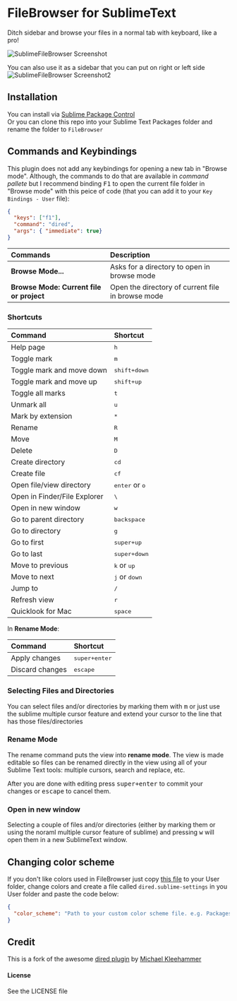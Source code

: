 # FileBrowser for SublimeText
Ditch sidebar and browse your files in a normal tab with keyboard, like a pro!

![SublimeFileBrowser Screenshot](http://cl.ly/image/152u1c3J3U45/Screen%20Shot%202014-01-24%20at%2011.30.34.png)

You can also use it as a sidebar that you can put on right or left side
![SublimeFileBrowser Screenshot2](http://cl.ly/image/0Z2U062k3l3p/Screen%20Shot%202014-01-24%20at%2011.26.53.png)

## Installation
You can install via [Sublime Package Control](http://wbond.net/sublime_packages/package_control)  
Or you can clone this repo into your Sublime Text Packages folder and rename the folder to `FileBrowser`

## Commands and Keybindings
This plugin does not add any keybindings for opening a new tab in "Browse mode". Although, the commands to do that are available in *command pallete* but I recommend binding <kbd>F1</kbd> to open the current file folder in "Browse mode" with this peice of code (that you can add it to your `Key Bindings - User` file):

``` json
{ 
  "keys": ["f1"], 
  "command": "dired", 
  "args": { "immediate": true} 
}
```


| Commands                                 | Description                                       |
| :--------------------------------------- | :------------------------------------------------ |
| **Browse Mode...**                       | Asks for a directory to open in browse mode       |
| **Browse Mode: Current file or project** | Open the directory of current file in browse mode |

### Shortcuts

| Command                      | Shortcut                            |
| :--------------------------- | :---------------------------------- |
| Help page                    | <kbd>h</kbd>                        |
| Toggle mark                  | <kbd>m</kbd>                        |
| Toggle mark and move down    | <kbd>shift+down</kbd>               |
| Toggle mark and move up      | <kbd>shift+up</kbd>                 |
| Toggle all marks             | <kbd>t</kbd>                        |
| Unmark all                   | <kbd>u</kbd>                        |
| Mark by extension            | <kbd>*</kbd>                        |
| Rename                       | <kbd>R</kbd>                        |
| Move                         | <kbd>M</kbd>                        |
| Delete                       | <kbd>D</kbd>                        |
| Create directory             | <kbd>cd</kbd>                       |
| Create file                  | <kbd>cf</kbd>                       |
| Open file/view directory     | <kbd>enter</kbd> or <kbd>o</kbd>    |
| Open in Finder/File Explorer | <kbd>\\</kbd>                       |
| Open in new window           | <kbd>w</kbd>                        |
| Go to parent directory       | <kbd>backspace</kbd>                |
| Go to directory              | <kbd>g</kbd>                        |
| Go to first                  | <kbd>super+up</kbd>                 |
| Go to last                   | <kbd>super+down</kbd>               |
| Move to previous             | <kbd>k</kbd> or <kbd>up</kbd>       |
| Move to next                 | <kbd>j</kbd> or <kbd>down</kbd>     |
| Jump to                      | <kbd>/</kbd>                        |
| Refresh view                 | <kbd>r</kbd>                        |
| Quicklook for Mac            | <kbd>space</kbd>                    |

In **Rename Mode**:

| Command          | Shortcut               |
| :--------------- | :--------------------- |
| Apply changes    | <kbd>super+enter</kbd> |
| Discard changes  | <kbd>escape</kbd>      |

### Selecting Files and Directories
You can select files and/or directories by marking them with <kbd>m</kbd> or just use the sublime multiple cursor feature and extend your cursor to the line that has those files/directories

### Rename Mode
The rename command puts the view into **rename mode**. The view is made editable so files can be renamed directly in the view using all of your Sublime Text tools: multiple cursors, search and replace, etc.

After you are done with editing press <kbd>super+enter</kbd> to commit your changes or <kbd>escape</kbd> to cancel them.

### Open in new window
Selecting a couple of files and/or directories (either by marking them or using the noraml multiple cursor feature of sublime) and pressing <kbd>w</kbd> will open them in a new SublimeText window. 

## Changing color scheme
If you don't like colors used in FileBrowser just copy [this file](https://github.com/aziz/SublimeFileBrowser/blob/master/dired.hidden-tmTheme) to your User folder, change colors and create a file called `dired.sublime-settings` in you User folder and paste the code below:

``` json
{
  "color_scheme": "Path to your custom color scheme file. e.g. Packages/User/custom_dired.hidden-tmTheme",
}
```

## Credit
This is a fork of the awesome [dired plugin](https://github.com/mkleehammer/dired) by [Michael Kleehammer](https://github.com/mkleehammer)

#### License
See the LICENSE file
